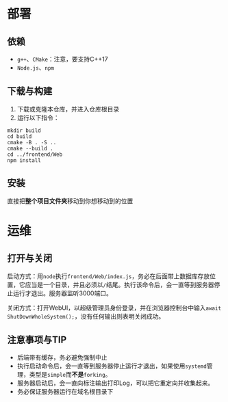 # 部署
## 依赖
- `g++`、`CMake`：注意，要支持C++17
- `Node.js`、`npm`

## 下载与构建
1. 下载或克隆本仓库，并进入仓库根目录
2. 运行以下指令：
```
mkdir build
cd build
cmake -B . -S ..
cmake --build .
cd ../frontend/Web
npm install
```

## 安装
直接把**整个项目文件夹**移动到你想移动到的位置

# 运维
## 打开与关闭
启动方式：用`node`执行`frontend/Web/index.js`，务必在后面带上数据库存放位置，它应当是一个目录，并且必须以`/`结尾。执行该命令后，会一直等到服务器停止运行才退出。服务器监听3000端口。

关闭方式：打开WebUI，以超级管理员身份登录，并在浏览器控制台中输入`await ShutDownWholeSystem();`，没有任何输出则表明关闭成功。

## 注意事项与TIP
- 后端带有缓存，务必避免强制中止
- 执行启动命令后，会一直等到服务器停止运行才退出，如果使用`systemd`管理，类型是`simple`而**不是**`forking`。
- 服务器启动后，会一直向标注输出打印Log，可以把它重定向并收集起来。
- 务必保证服务器运行在域名根目录下